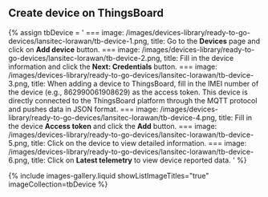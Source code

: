## Create device on ThingsBoard

{% assign tbDevice = '
    ===
        image: /images/devices-library/ready-to-go-devices/lansitec-lorawan/tb-device-1.png,
        title: Go to the **Devices** page and click on **Add device** button.
    ===
        image: /images/devices-library/ready-to-go-devices/lansitec-lorawan/tb-device-2.png,
        title: Fill in the device information and click the **Next: Credentials** button.
    ===
        image: /images/devices-library/ready-to-go-devices/lansitec-lorawan/tb-device-3.png,
        title: When adding a device to ThingsBoard, fill in the IMEI number of the device (e.g., 862990061908629) as the access token. This device is directly connected to the ThingsBoard platform through the MQTT protocol and pushes data in JSON format.
    ===
        image: /images/devices-library/ready-to-go-devices/lansitec-lorawan/tb-device-4.png,
        title: Fill in the device **Access token** and click the **Add** button.
    ===
        image: /images/devices-library/ready-to-go-devices/lansitec-lorawan/tb-device-5.png,
        title: Click on the device to view detailed information.
    ===
        image: /images/devices-library/ready-to-go-devices/lansitec-lorawan/tb-device-6.png,
        title: Click on **Latest telemetry** to view device reported data.
'
%}

{% include images-gallery.liquid showListImageTitles="true" imageCollection=tbDevice %}